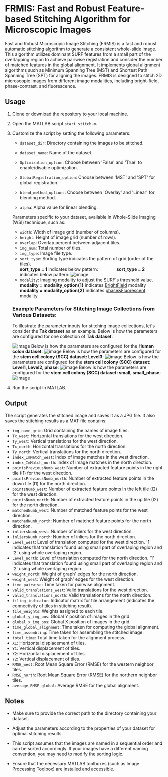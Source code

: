 # FRMIS: Fast and Robust Feature-based Stitching Algorithm for Microscopic Images

Fast and Robust Microscopic Image Stitching (FRMIS) is a fast and robust automatic stitching algorithm to generate a consistent whole-slide image. This algorithm utilizes dominant SURF features from a small part of the overlapping region to achieve pairwise registration and consider the number of matched features in the global alignment. It implements global alignment algorithms such as Minimum Spanning Tree (MST) and Shortest Path Spanning Tree (SPT) for aligning the images. FRMIS is designed to stitch 2D microscopic images from different image modalities, including bright-field, phase-contrast, and fluorescence. 

## Usage

1. Clone or download the repository to your local machine.

2. Open the MATLAB script `start_stitch.m`.

3. Customize the script by setting the following parameters:

    - `dataset_dir`: Directory containing the images to be stitched.
    
    - `dataset_name`: Name of the dataset.
    
    - `Optimization_option`: Choose between 'False' and 'True' to enable/disable optimization.
    
    - `GlobalRegistration_option`: Choose between 'MST' and 'SPT' for global registration.
    
    - `blend_method_options`: Choose between 'Overlay' and 'Linear' for blending method.
    
    - `alpha`: Alpha value for linear blending.
    
    Parameters specific to your dataset, available in Whole-Slide Imaging (WSI) technique, such as:
    - `width`: Width of image grid (number of columns).
    - `height`: Height of image grid (number of rows).
    - `overlap`: Overlap percent between adjacent tiles.
    - `img_num`: Total number of tiles.
    - `img_type`: Image file type.
    - `sort_type`: Sorting type indicates the pattern of grid (order of the tiles).  
        **sort_type = 1** indicates below pattern: &nbsp; &nbsp; &nbsp; &nbsp;  &nbsp; &nbsp; &nbsp; **sort_type = 2** indicates below pattern:
        ![image](https://github.com/labCOI/FRMIS/assets/60792530/e0440b5c-fc1c-4ae5-b96e-a492134e01a1)
    - `modality`: Imaging modality to adjust the SURF's threshold value.   
        **modality = modality_option{1}** indicates <ins>BrightField</ins> modality  
        **modality = modality_option{2}** indicates <ins>phase&Fluorescent</ins> modality
   
    ### Example Parameters for Stitching Image Collections from Various Datasets:

    To illustrate the parameter inputs for stitching image collections, let's consider the **Tak dataset** as an example. Below is how the parameters are configured for one collection of **Tak dataset**:

    ![image](https://github.com/labCOI/FRMIS/assets/60792530/9575a0f1-379a-4702-9371-8f4c3db290bd) 
    Below is how the parameters are configured for the **Human colon dataset**: 
    ![image](https://github.com/labCOI/FRMIS/assets/60792530/2a904a4e-3bcb-4432-953d-fa0ed9dfbeeb) 
    Below is how the parameters are configured for the **stem cell colony (SCC) dataset: Level3**: 
    ![image](https://github.com/labCOI/FRMIS/assets/60792530/a39ebb15-be32-4378-a7cd-e739cae6e512) 
    Below is how the parameters are configured for the **stem cell colony (SCC) dataset: Level1, Level2, phase**: 
    ![image](https://github.com/labCOI/FRMIS/assets/60792530/fca7f7d9-0395-4982-ba1a-345f9c1649bd) 
    Below is how the parameters are configured for the **stem cell colony (SCC) dataset: small, small_phase**: 
    ![image](https://github.com/labCOI/FRMIS/assets/60792530/0cc3f0aa-74da-4e16-b485-0b8b066db609)
4. Run the script in MATLAB.

## Output

The script generates the stitched image and saves it as a JPG file. It also saves the stitching results as a MAT file contains:

- `img_name_grid`: Grid containing the names of image files.
- `Tx_west`: Horizontal translations for the west direction.
- `Ty_west`: Vertical translations for the west direction.
- `Tx_north`: Horizontal translations for the north direction.
- `Ty_north`: Vertical translations for the north direction.
- `index_ImMatch_west`: Index of image matches in the west direction.
- `index_ImMatch_north`: Index of image matches in the north direction.
- `pointsPreviousNumb_west`: Number of extracted feature points in the right tile (I1) for the west direction.
- `pointsPreviousNumb_north`: Number of extracted feature points in the down tile (I1) for the north direction.
- `pointsNumb_west`: Number of extracted feature points in the left tile (I2) for the west direction.
- `pointsNumb_north`: Number of extracted feature points in the up tile (I2) for the north direction.
- `matchedNumb_west`: Number of matched feature points for the west direction.
- `matchedNumb_north`: Number of matched feature points for the north direction.
- `inliersNumb_west`: Number of inliers for the west direction.
- `inliersNumb_north`: Number of inliers for the north direction.
- `Level_west`: Level of translation computed  for the west direction. '1' indicates that translation found using small part of overlaping region and '2' using whole overlaping region.
- `Level_north`: Level of translation computed for the north direction. '1' indicates that translation found using small part of overlaping region and '2' using whole overlaping region.
- `weight_north`: Weight of graph' edges for the north direction.
- `weight_west`: Weight of graph' edges for the west direction.
- `time_pairwise`: Time taken for pairwise alignment.
- `valid_translations_west`: Valid translations for the west direction.
- `valid_translations_north`: Valid translations for the north direction.
- `tiling_indicator`: Indicator matrix for tile arrangement (indicates the connectivity of tiles in stitching result).
- `tile_weights`: Weights assigned to each tile.
- `global_y_img_pos`: Global Y position of images in the grid.
- `global_x_img_pos`: Global X position of images in the grid.
- `time_global_alignment`: Time taken for computing the global alignment.
- `time_assembling`: Time taken for assembling the stitched image.
- `total_time`: Total time taken for the alignment process.
- `X1`: Horizontal displacement of tiles.
- `Y1`: Vertical displacement of tiles.
- `X2`: Horizontal displacement of tiles.
- `Y2`: Vertical displacement of tiles.
- `RMSE_west`: Root Mean Square Error (RMSE) for the western neighbor tiles.
- `RMSE_north`: Root Mean Square Error (RMSE) for the northern neighbor tiles.
- `average_RMSE_global`: Average RMSE for the global alignment.

## Notes

- Make sure to provide the correct path to the directory containing your dataset.

- Adjust the parameters according to the properties of your dataset for optimal stitching results.

- This script assumes that the images are named in a sequential order and can be sorted accordingly. If your images have a different naming convention, you may need to modify the sorting logic.

- Ensure that the necessary MATLAB toolboxes (such as Image Processing Toolbox) are installed and accessible.


